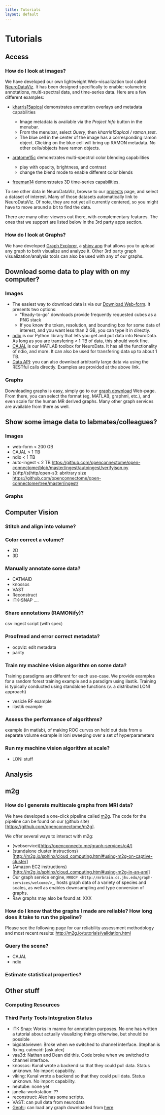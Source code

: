 ```yaml
---
title: Tutorials
layout: default
---
```


# Tutorials

## Access

### How do I look at images?

We have developed our own lightweight Web-visualization tool called [NeuroDataViz](http://docs.neurodata.io/NeuroDataViz/).  It has been designed specifically to enable:  volumetric annotations, multi-spectral data, and time-series data.  Here are a few different examples:

* [kharris15apical](http://brainviz1.cs.jhu.edu/ndv/kharris15apical/em,ramon_test/3/507/469/90/) demonstrates annotation overlays and metadata capabilities
  * Image metadata is available via the *Project Info* button in the menubar. 
  * From the menubar, select *Query*, then *kharris15apical / ramon_test*.
  * The blue cell in the center of the image has a corresponding ramon object. Clicking on the blue cell will bring up RAMON metadata. No other cells/objects have ramon objects.

* [aratome15c](http://brainviz1.cs.jhu.edu/ndv/project/Aratome15c_S17_W10/1/5818/527/0/) demonstrates multi-spectral color blending capabilities
  * play with opacity, brightness, and contrast
  * change the blend mode to enable different color blends

* [freeman14](http://openconnecto.me/ocp/viz/freeman14/) demonstrates 3D time-series capabilities.

To see other data in NeuroDataViz, browse to our [projects](http://neurodata.io/projects) page, and select a dataset of interest.  Many of those datasets automatically link to NeuroDataViz.  Of note, they are not yet all currently centered, so you might have to move around a bit to find the data. 

There are many other viewers out there, with complementary features.  The ones that we support are listed below in the 3rd party apps section.


### How do I look at Graphs?

We have developed [Graph Explorer](http://128.220.176.8/ge/), a [shiny app](https://www.shinyapps.io/) that allows you to upload any graph to both visualize and analyze it.  Other 3rd party graph visualization/analysis tools can also be used with any of our graphs.

## Download some data to play with on my computer?

### Images

- The easiest way to download data is via our [Download Web-form](http://neurodata.io/exchange/download). It presents two options: 
  - "Ready-to-go" downloads provide frequently requested cubes as a PNG stack
  - If you know the token, resolution, and bounding box for some data of interest, and you want less than 2 GB, you can type it in directly. 
- [ndio](http://docs.neurodata.io/ndio/) is our Python library that lets you get and put data into NeuroData.  As long as you are transfering < 1 TB of data, this should work fine.
- [CAJAL](http://docs.neurodata.io/CAJAL/) is our MATLAB toolbox for NeuroData. It has all the functionality of ndio, and more.  It can also be used for transfering data up to about 1 TB.
- [Data API](http://docs.neurodata.io/open-connectome/api/data_api.html): you can also download arbitrarily large data via using the RESTful calls directly.  Examples are provided at the above link.

### Graphs

Downloading graphs is easy, simply go to our [graph download](http://openconnecto.me/graph-services/download/) Web-page.  From there, you can select the format (eg, MATLAB, graphml, etc.), and even scale for the human MR derived graphs.  Many other graph services are available from there as well. 


## Show some image data to labmates/colleagues?

### Images

- web-form < 200 GB
- CAJAL < 1 TB
- ndio < 1 TB
- auto-ingest < 2 TB https://github.com/openconnectome/open-connectome/blob/master/ingest/autoingest/verifyjson.py
- (s)ftp/(s)http/open-s3: abritrary size https://github.com/openconnectome/open-connectome/tree/master/ingest/

### Graphs

## Computer Vision


### Stitch and align into volume?

### Color correct a volume?

- 2D
- 3D


### Manually annotate some data?

- CATMAID
- knossos
- VAST
- Reconstruct
- ITK-SNAP
….

### Share annotations (RAMONify)?

csv ingest script (with spec)

### Proofread and error correct metadata?

- ocpviz: edit metadata
- parity

### Train my machine vision algorithm on some data?

Training paradigms are different for each use-case.  We provide examples for a random forest training example and a paradigm using ilastik.  Training is typically conducted using standalone functions (v. a distributed LONI approach)

- vesicle RF example
- ilastik example

### Assess the performance of algorithms?

example (in matlab), of making ROC curves on held out data from a separate volume
example in loni sweeping over a set of hyperparameters

### Run my machine vision algorithm at scale?

- LONI stuff


## Analysis

## m2g

### How do I generate multiscale graphs from MRI data?

We have developed a one-click pipeline called [m2g](http://m2g.io).  The code for the pipeline can be found on our (github site)[https://github.com/openconnectome/m2g].  

We offer several ways to interact with m2g:

-  (webservice)[http://openconnecto.me/graph-services/c4/]
- (standalone cluster instructions)[http://m2g.io/sphinx/cloud_computing.html#using-m2g-on-captive-cluster]
- (Amazon EC2 instructions)[http://m2g.io/sphinx/cloud_computing.html#using-m2g-in-an-ami]
- Our graph service engine, `MROCP <http://mrbrain.cs.jhu.edu/graph-services/welcome/>`_, hosts graph data of a variety of species and scales, as well as enables downsampling and type conversion of graphs.
- Raw graphs may also be found at:  XXX 

### How do I know that the graphs I made are reliable?  How long does it take to run the pipeline?

Please see the following page for our reliability assessment methodology and most recent results:  http://m2g.io/tutorials/validation.html



### Query the scene?

- CAJAL
- ndio

### Estimate statistical properties?

## Other stuff

### Computing Resources

### Third Party Tools Integration Status

- ITK Snap:  Works in manno for annotation purposes.  No one has written a tutorial about actually visualizing things otherwise, but should be possible
- bigdataviewer:  Broke when we switched to channel interface.  Stephan is fixing.
catmaid:  [ask alex]
- vaa3d:  Nathan and Dean did this.  Code broke when we switched to channel interface.
- knossos:  Kunal wrote a backend so that they could pull data.  Status unknown.  No import capability.
- viking:   Kunal wrote a backend so that they could pull data.  Status unknown.  No import capability.
- neutube:  none yet
- janelia-workstation:  ??
- reconstruct:  Alex has some scripts.
- VAST:  can pull data from neurodata
- [Gephi](http://gephi.github.io/): can load any graph downloaded from [here](http://openconnecto.me/graph-services/download/)
